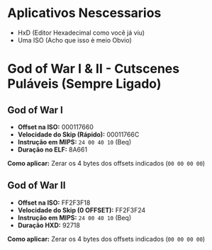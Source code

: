 # Aplicativos Nescessarios

- HxD (Editor Hexadecimal como você já viu)
- Uma ISO (Acho que isso è meio Obvio)


# God of War I & II - Cutscenes Puláveis (Sempre Ligado)

## God of War I
- **Offset na ISO:** 000117660
- **Velocidade do Skip (Rápido):** 00011766C
- **Instrução em MIPS:** `24 00 40 10` (Beq)
- **Duração no ELF:** 8A661

**Como aplicar:** Zerar os 4 bytes dos offsets indicados (`00 00 00 00`)

## God of War II 
- **Offset na ISO:** FF2F3F18
- **Velocidade do Skip (0 OFFSET):** FF2F3F24
- **Instrução em MIPS:** `24 00 40 10` (Beq)
- **Duração HXD:** 92718

**Como aplicar:** Zerar os 4 bytes dos offsets indicados (`00 00 00 00`)

